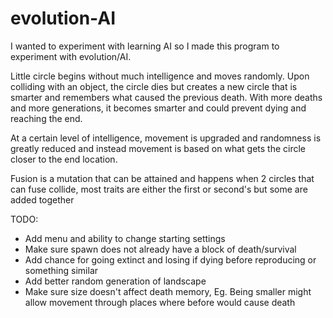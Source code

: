 # evolution-AI
  I wanted to experiment with learning AI so I made this program to experiment with evolution/AI.

  Little circle begins without much intelligence and moves randomly. Upon colliding with an object, the circle dies but creates
a new circle that is smarter and remembers what caused the previous death. With more deaths and more generations, it becomes smarter
 and could prevent dying and reaching the end.

 At a certain level of intelligence, movement is upgraded and randomness is greatly reduced and instead movement is based on what gets
 the circle closer to the end location.

 Fusion is a mutation that can be attained and happens when 2 circles that can fuse collide, most traits are either the first or second's
 but some are added together

   TODO:
* Add menu and ability to change starting settings
* Make sure spawn does not already have a block of death/survival
* Add chance for going extinct and losing if dying before reproducing or something similar
* Add better random generation of landscape
* Make sure size doesn't affect death memory, Eg. Being smaller might allow movement through places where before would cause death

